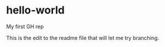 # hello-world
My first GH rep

This is the edit to the readme file that will let me try branching. 

